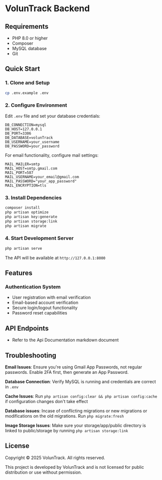 # VolunTrack Backend

## Requirements

-   PHP 8.0 or higher
-   Composer
-   MySQL database
-   Git

## Quick Start

### 1. Clone and Setup

```bash
cp .env.example .env
```

### 2. Configure Environment

Edit `.env` file and set your database credentials:

```
DB_CONNECTION=mysql
DB_HOST=127.0.0.1
DB_PORT=3306
DB_DATABASE=volunTrack
DB_USERNAME=your_username
DB_PASSWORD=your_password
```

For email functionality, configure mail settings:

```
MAIL_MAILER=smtp
MAIL_HOST=smtp.gmail.com
MAIL_PORT=587
MAIL_USERNAME=your_email@gmail.com
MAIL_PASSWORD="your_app_password"
MAIL_ENCRYPTION=tls
```

### 3. Install Dependencies

```bash
composer install
php artisan optimize
php artisan key:generate
php artisan storage:link
php artisan migrate
```

### 4. Start Development Server

```bash
php artisan serve
```

The API will be available at `http://127.0.0.1:8000`

## Features

### Authentication System

-   User registration with email verification
-   Email-based account verification
-   Secure login/logout functionality
-   Password reset capabilities

## API Endpoints

-   Refer to the Api Documentation markdown document

## Troubleshooting

**Email Issues**: Ensure you're using Gmail App Passwords, not regular passwords. Enable 2FA first, then generate an App Password.

**Database Connection**: Verify MySQL is running and credentials are correct in `.env`

**Cache Issues**: Run `php artisan config:clear && php artisan config:cache` if configuration changes don't take effect

**Database issues**: Incase of conflicting migrations or new migrations or modifications on the old migrations. Run `php migrate:fresh`

**Image Storage Issues**: Make sure your storage/app/public directory is linked to public/storage by running `php artisan storage:link`

## License

Copyright © 2025 VolunTrack. All rights reserved.

This project is developed by VolunTrack and is not licensed for public distribution or use without permission.
